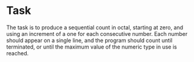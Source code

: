 Task
====

The task is to produce a sequential count in octal, starting at zero, and using an increment of a one for each consecutive number. Each number should appear on a single line, and the program should count until terminated, or until the maximum value of the numeric type in use is reached.
